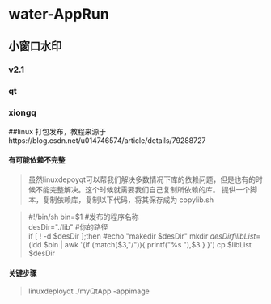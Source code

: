 # water-AppRun
## 小窗口水印  
### v2.1
### qt
### xiongq

##linux 打包发布，教程来源于https://blog.csdn.net/u014746574/article/details/79288727

#### 有可能依赖不完整

> 虽然linuxdepoyqt可以帮我们解决多数情况下库的依赖问题，但是也有的时候不能完整解决。这个时候就需要我们自己复制所依赖的库。
提供一个脚本，复制依赖库，复制以下代码，将其保存成为 copylib.sh

> #!/bin/sh
> bin=$1         #发布的程序名称  
> desDir="./lib" #你的路径  
> if [ ! -d $desDir ];then
>       #echo "makedir $desDir"
>       mkdir $desDir
> fi 
> libList=$(ldd $bin | awk  '{if (match($3,"/")){ printf("%s "),$3 } }')
> cp $libList $desDir

#### 关键步骤
> linuxdeployqt ./myQtApp -appimage
